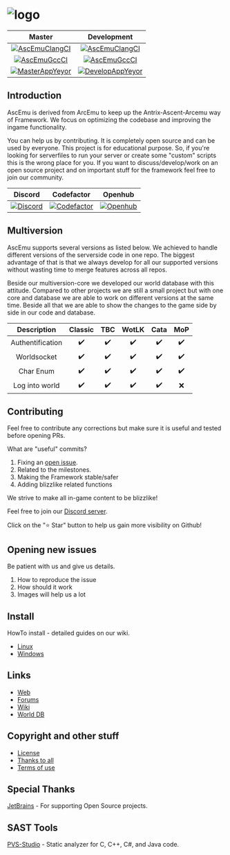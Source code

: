 ﻿# ![logo](http://ascemu.org/images/logo.png)

Master                                                      | Development
:---------------------------------------------------------: | :--------------------------------------------------------------:
[![AscEmuClangCI][AscEmuClangBadge]][AscEmuBadgeClangUrl]   | [![AscEmuClangCI][AscEmuClangBadge]][AscEmuBadgeClangUrl]      |
[![AscEmuGccCI][AscEmuGccBadge]][AscEmuBadgeGccUrl]         | [![AscEmuGccCI][AscEmuGccBadge]][AscEmuBadgeGccUrl]            |
[![MasterAppYeyor][MasterAppYeyorBadge]][MasterAppYeyorUrl] | [![DevelopAppYeyor][DevelopAppYeyorBadge]][DevelopAppYeyorUrl] |

## Introduction
AscEmu is derived from ArcEmu to keep up the Antrix-Ascent-Arcemu way of Framework.
We focus on optimizing the codebase and improving the ingame functionality.

You can help us by contributing. It is completely open source and can be used by everyone.
This project is for educational purpose. So, if you're looking for serverfiles to run your server or create some "custom" scripts  this is the wrong place for you. If you want to discuss/develop/work on an open source project and on important stuff for the framework feel free to join our community.

Discord                                | Codefactor                                      | Openhub
:------------------------------------: | :---------------------------------------------: | :--------------------------------------:
[![Discord][DiscordBadge]][DiscordUrl] | [![Codefactor][CodefactorBadge]][CodefactorUrl] | [![Openhub][OpenhubBadge]][OpenhubUrl] |

## Multiversion
AscEmu supports several versions as listed below. We achieved to handle different versions of the serverside code in one repo. The biggest advantage of that is that we always develop for all our supported versions without wasting time to merge features across all repos.

Beside our multiversion-core we developed our world database with this attitude. Compared to other projects we are still a small project but with one core and database we are able to work on different versions at the same time. Beside all that we are able to show the changes to the game side by side in our code and database.

Description      | Classic  | TBC      | WotLK    | Cata     | MoP
:---------------:|:--------:|:--------:|:--------:|:--------:|:--------:
Authentification | ✔️       | ✔️       | ✔️       | ✔️       | ✔️
Worldsocket      | ✔️       | ✔️       | ✔️       | ✔️       | ✔️
Char Enum        | ✔️       | ✔️       | ✔️       | ✔️       | ✔️
Log into world   | ✔️       | ✔️       | ✔️       | ✔️       | ❌

## Contributing
Feel free to contribute any corrections but make sure it is useful and tested before opening PRs.

What are "useful" commits?
 1. Fixing an [open issue](https://github.com/AscEmu/AscEmu/issues).
 2. Related to the milestones.
 3. Making the Framework stable/safer
 4. Adding blizzlike related functions

We strive to make all in-game content to be blizzlike!

Feel free to join our [Discord server](https://discord.com/invite/CBdgrh7).

Click on the "⭐ Star" button to help us gain more visibility on Github!

## Opening new issues
Be patient with us and give us details.
 1. How to reproduce the issue
 2. How should it work
 3. Images will help us a lot

## Install
HowTo install - detailed guides on our wiki.
* [Linux](https://ascemu.github.io/Wiki/docs/installation/linux/)
* [Windows](https://ascemu.github.io/Wiki/docs/installation/windows/)

## Links
* [Web](http://www.ascemu.org)
* [Forums](https://github.com/AscEmu/AscEmu/discussions)
* [Wiki](https://ascemu.github.io/Wiki/)
* [World DB](https://github.com/AscEmu/OneDB)

## Copyright and other stuff
* [License](LICENSE.md)
* [Thanks to all](THANKS.md)
* [Terms of use](TERMS_OF_USE_AGREEMENT.md)

## Special Thanks
[JetBrains](https://www.jetbrains.com/) - For supporting Open Source projects.

## SAST Tools
[PVS-Studio](https://pvs-studio.com/en/pvs-studio/?utm_source=website&utm_medium=github&utm_campaign=open_source) - Static analyzer for C, C++, C#, and Java code.

<!-- Undercover:start:status -->
[AscEmuGccBadge]: https://github.com/AscEmu/AscEmu/actions/workflows/gcc-linux-test-x64.yml/badge.svg
[AscEmuClangBadge]: https://github.com/AscEmu/AscEmu/actions/workflows/clang-linux-test-x64.yml/badge.svg

[MasterAppYeyorBadge]: https://ci.appveyor.com/api/projects/status/h70t5a5rd56y8ute/branch/master?svg=true
[DevelopAppYeyorBadge]: https://ci.appveyor.com/api/projects/status/h70t5a5rd56y8ute/branch/develop?svg=true

[MasterAppYeyorUrl]: https://ci.appveyor.com/project/Zyres/ascemu
[DevelopAppYeyorUrl]: https://ci.appveyor.com/project/Zyres/ascemu

[AscEmuBadgeGccUrl]: https://github.com/AscEmu/AscEmu/actions/workflows/gcc-linux-test-x64.yml
[AscEmuBadgeClangUrl]: https://github.com/AscEmu/AscEmu/actions/workflows/clang-linux-test-x64.yml
<!-- Undercover:end:status -->

<!-- Undercover:start:community -->
[DiscordBadge]: https://user-images.githubusercontent.com/1216225/168970774-1c2c4b77-64e5-489d-a2ae-0a02e3983479.svg
[CodefactorBadge]: https://www.codefactor.io/repository/github/ascemu/ascemu/badge
[OpenhubBadge]: https://www.openhub.net/p/AscEmu/widgets/project_thin_badge.gif

[DiscordUrl]: https://discord.com/invite/CBdgrh7
[CodefactorUrl]: https://www.codefactor.io/repository/github/ascemu/ascemu
[OpenhubUrl]: https://www.openhub.net/p/AscEmu
<!-- Undercover:end:community -->

